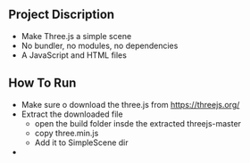 ## Project Discription

- Make Three.js a simple scene
- No bundler, no modules, no dependencies
- A JavaScript and HTML files

## How To Run

- Make sure o download the three.js from https://threejs.org/
- Extract the downloaded file
  - open the build folder insde the extracted threejs-master
  - copy three.min.js
  - Add it to SimpleScene dir
-
